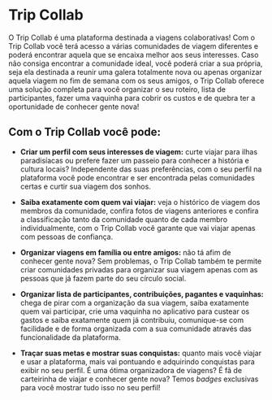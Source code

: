 # Trip Collab

O Trip Collab é uma plataforma destinada a viagens colaborativas! Com o Trip Collab você terá acesso a várias comunidades de viagem diferentes e poderá encontrar aquela que se encaixa melhor aos seus interesses. Caso não consiga encontrar a comunidade ideal, você poderá criar a sua própria, seja ela destinada a reunir uma galera totalmente nova ou apenas organizar aquela viagem no fim de semana com os seus amigos, o Trip Collab oferece uma solução completa para você organizar o seu roteiro, lista de participantes, fazer uma vaquinha para cobrir os custos e de quebra ter a oportunidade de conhecer gente nova!

## **Com o Trip Collab você pode:**
-   **Criar um perfil com seus interesses de viagem:** curte viajar para ilhas paradisíacas ou prefere fazer um passeio para conhecer a história e cultura locais? Independente das suas preferências, com o seu perfil na plataforma você pode encontrar e ser encontrada pelas comunidades certas e curtir sua viagem dos sonhos.
    
-   **Saiba exatamente com quem vai viajar:** veja o histórico de viagem dos membros da comunidade, confira fotos de viagens anteriores e confira a classificação tanto da comunidade quanto de cada membro individualmente, com o Trip Collab você garante que vai viajar apenas com pessoas de confiança.
    
-   **Organizar viagens em família ou entre amigos:** não tá afim de conhecer gente nova? Sem problemas, o Trip Collab também te permite criar comunidades privadas para organizar sua viagem apenas com as pessoas que já fazem parte do seu círculo social.
    
-   **Organizar lista de participantes, contribuições, pagantes e vaquinhas:** chega de pirar com a organização da sua viagem, saiba exatamente quem vai participar, crie uma vaquinha no aplicativo para custear os gastos e saiba exatamente quem já contribuiu, comunique-se com facilidade e de forma organizada com a sua comunidade através das funcionalidade da plataforma.
    
-   **Traçar suas metas e mostrar suas conquistas:** quanto mais você viajar e usar a plataforma, mais vai pontuando e adquirindo conquistas para exibir no seu perfil. É uma ótima organizadora de viagens? É fã de carteirinha de viajar e conhecer gente nova? Temos *badges* exclusivas para você mostrar tudo isso no seu perfil!

